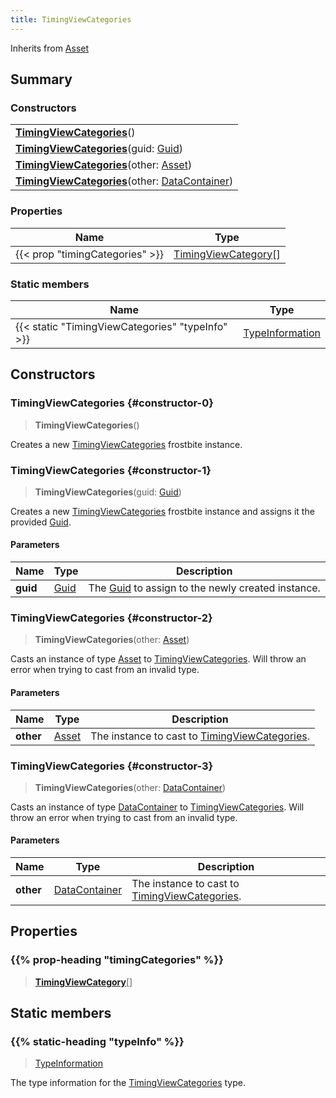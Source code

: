 ```yaml
---
title: TimingViewCategories
---
```


Inherits from 
[Asset](/vext/ref/fb/asset)

## Summary
### Constructors
| |
| ----------- |
| **[TimingViewCategories](#constructor-0)**() |
| **[TimingViewCategories](#constructor-1)**(guid: [Guid](/vext/ref/shared/class/guid)) |
| **[TimingViewCategories](#constructor-2)**(other: [Asset](/vext/ref/fb/asset)) |
| **[TimingViewCategories](#constructor-3)**(other: [DataContainer](/vext/ref/shared/class/datacontainer)) |

### Properties
| Name | Type |
| ---- | ---- |
| {{< prop "timingCategories" >}} | [TimingViewCategory](/vext/ref/fb/timingviewcategory)[] |

### Static members
| Name | Type |
| ---- | ---- |
| {{< static "TimingViewCategories" "typeInfo" >}} | [TypeInformation](/vext/ref/shared/class/typeinformation) |

## Constructors
### TimingViewCategories {#constructor-0}
> **TimingViewCategories**()

Creates a new [TimingViewCategories](/vext/ref/fb/timingviewcategories) frostbite instance.

### TimingViewCategories {#constructor-1}
> **TimingViewCategories**(guid: [Guid](/vext/ref/shared/class/guid))

Creates a new [TimingViewCategories](/vext/ref/fb/timingviewcategories) frostbite instance and assigns it the provided [Guid](/vext/ref/shared/class/guid).

#### Parameters
| Name | Type | Description |
| ---- | ---- | ----------- |
| **guid** | [Guid](/vext/ref/shared/class/guid) | The [Guid](/vext/ref/shared/class/guid) to assign to the newly created instance. |

### TimingViewCategories {#constructor-2}
> **TimingViewCategories**(other: [Asset](/vext/ref/fb/asset))

Casts an instance of type [Asset](/vext/ref/fb/asset) to [TimingViewCategories](/vext/ref/fb/timingviewcategories). Will throw an error when trying to cast from an invalid type.

#### Parameters
| Name | Type | Description |
| ---- | ---- | ----------- |
| **other** | [Asset](/vext/ref/fb/asset) | The instance to cast to [TimingViewCategories](/vext/ref/fb/timingviewcategories). |

### TimingViewCategories {#constructor-3}
> **TimingViewCategories**(other: [DataContainer](/vext/ref/shared/class/datacontainer))

Casts an instance of type [DataContainer](/vext/ref/shared/class/datacontainer) to [TimingViewCategories](/vext/ref/fb/timingviewcategories). Will throw an error when trying to cast from an invalid type.

#### Parameters
| Name | Type | Description |
| ---- | ---- | ----------- |
| **other** | [DataContainer](/vext/ref/shared/class/datacontainer) | The instance to cast to [TimingViewCategories](/vext/ref/fb/timingviewcategories). |

## Properties
### {{% prop-heading "timingCategories" %}}
> **[TimingViewCategory](/vext/ref/fb/timingviewcategory)**[]

## Static members
### {{% static-heading "typeInfo" %}}
> [TypeInformation](/vext/ref/shared/class/typeinformation)

The type information for the [TimingViewCategories](/vext/ref/fb/timingviewcategories) type.

